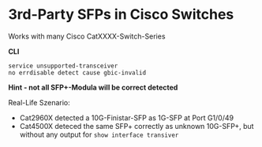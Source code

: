 # 3rd-Party SFPs in Cisco Switches

Works with many Cisco CatXXXX-Switch-Series

**CLI**

    service unsupported-transceiver
    no errdisable detect cause gbic-invalid

**Hint - not all SFP+-Modula will be correct detected** 

Real-Life Szenario:

- Cat2960X detected a 10G-Finistar-SFP as 1G-SFP at Port G1/0/49
- Cat4500X deteced the same SFP+ correctly as unknown 10G-SFP+, but without any output for `show interface transiver`


